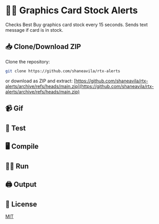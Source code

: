 # :man_technologist: Graphics Card Stock Alerts
Checks Best Buy graphics card stock every 15 seconds. Sends text message if card is in stock.

## :inbox_tray: Clone/Download ZIP
Clone the repository:
```bash
git clone https://github.com/shaneavila/rtx-alerts
```
or download as ZIP and extract:
[https://github.com/shaneavila/rtx-alerts/archive/refs/heads/main.zip](https://github.com/shaneavila/rtx-alerts/archive/refs/heads/main.zip)

## :video_camera: Gif

## :test_tube: Test

## :desktop_computer: Compile

## :running_man: Run

## :printer: Output

## :page_facing_up: License
[MIT](https://choosealicense.com/licenses/mit/)
